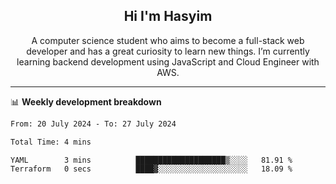 <h2 align="center">Hi I'm Hasyim</h2>

<p align="center">A computer science student who aims to become a full-stack web developer and has a great curiosity to learn new things. I’m currently learning backend development using JavaScript and Cloud Engineer with AWS.</p>

---

📊 **Weekly development breakdown**

<!--START_SECTION:waka-->

```txt
From: 20 July 2024 - To: 27 July 2024

Total Time: 4 mins

YAML        3 mins          ████████████████████▒░░░░   81.91 %
Terraform   0 secs          ████▓░░░░░░░░░░░░░░░░░░░░   18.09 %
```

<!--END_SECTION:waka-->


<!-- - You can reach me on **hasyim11c@gmail.com** -->
